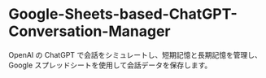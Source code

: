 # Google-Sheets-based-ChatGPT-Conversation-Manager
OpenAI の ChatGPT で会話をシミュレートし、短期記憶と長期記憶を管理し、Google スプレッドシートを使用して会話データを保存します。
